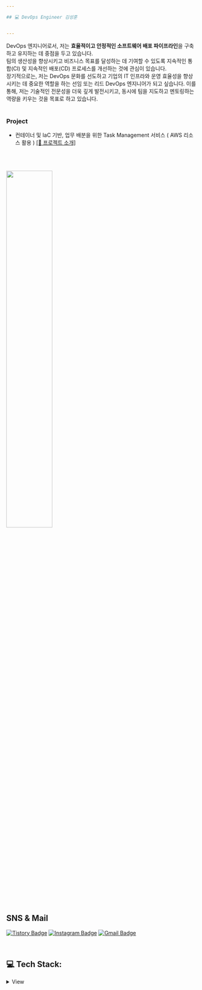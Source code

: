 ```yaml
---

## 💻 DevOps Engineer 김성훈 


---
```

DevOps 엔지니어로서, 저는 **효율적이고 안정적인 소프트웨어 배포 파이프라인**을 구축하고 유지하는 데 중점을 두고 있습니다.   
팀의 생산성을 향상시키고 비즈니스 목표를 달성하는 데 기여할 수 있도록 지속적인 통합(CI) 및 지속적인 배포(CD) 프로세스를 개선하는 것에 관심이 있습니다.  
장기적으로는, 저는 DevOps 문화를 선도하고 기업의 IT 인프라와 운영 효율성을 향상시키는 데 중요한 역할을 하는 선임 또는 리드 DevOps 엔지니어가 되고 싶습니다. 
이를 통해, 저는 기술적인 전문성을 더욱 깊게 발전시키고, 동시에 팀을 지도하고 멘토링하는 역량을 키우는 것을 목표로 하고 있습니다.
</br>
</br>

### Project
- 컨테이너 및 IaC 기반, 업무 배분을 위한 Task Management 서비스 ( AWS 리소스 활용 ) [[🔗 프로젝트 소개] ](https://github.com/Hoonology/DevOps_final_Project)
<!-- <p align="center"> 
  Visitor count<br>
  <img src="https://profile-counter.glitch.me/hoonology/count.svg" />
</p> -->

<br>
<br>
<br>
  
<a href="https://github.com/anuraghazra/github-readme-stats">
    <img src="https://github-readme-stats.vercel.app/api?username=hoonology&theme=onedark&hide_border=true&count_private=true" width=49.2% />
</a>
<!-- <a href="https://git.io/streak-stats">
    <img src="https://streak-stats.demolab.com/?user=hoonology&theme=dark" width=49.2% />
</a>
 -->
</a>
  
</div>
<!-- 
<div align=center>
  
[![Top Langs](https://github-readme-stats.vercel.app/api/top-langs/?username=Hoonology&show_icons=true&theme=dracula&hide=jupyter%20notebook,html,CSS)](https://github.com/anuraghazra/github-readme-stats)

  </br>

![Hoonology's GitHub stats](https://github-readme-stats.vercel.app/api?username=Hoonology&show_icons=true&theme=dracula)




</div>
 -->



</br>
</br>


## SNS & Mail

[![Tistory Badge](https://img.shields.io/badge/-Tistory-000000?style=flat-square&logo=tistory&logoColor=white&link=https://hoongraphy.tistory.com/)](https://hoongraphy.tistory.com/)
[![Instagram Badge](https://img.shields.io/badge/-Instagram-dd2a7b?style=flat-square&logo=instagram&logoColor=white&link=https://www.instagram.com/ho.o_ny/)](https://www.instagram.com/ho.o_ny/) 
[![Gmail Badge](https://img.shields.io/badge/-Gmail-d14836?style=flat-square&logo=Gmail&logoColor=white&link=mailto:mase306.devops@gmail.com)](mailto:mase306.devops@gmail.com)

<br>

## 💻 Tech Stack:
<details>
<summary>View</summary>

![Java](https://img.shields.io/badge/java-%23ED8B00.svg?style=for-the-badge&logo=java&logoColor=white) ![JavaScript](https://img.shields.io/badge/javascript-%23323330.svg?style=for-the-badge&logo=javascript&logoColor=%23F7DF1E) ![R](https://img.shields.io/badge/r-%23276DC3.svg?style=for-the-badge&logo=r&logoColor=white) ![Python](https://img.shields.io/badge/python-3670A0?style=for-the-badge&logo=python&logoColor=ffdd54) ![Markdown](https://img.shields.io/badge/markdown-%23000000.svg?style=for-the-badge&logo=markdown&logoColor=white) ![AWS](https://img.shields.io/badge/AWS-%23FF9900.svg?style=for-the-badge&logo=amazon-aws&logoColor=white) ![Django](https://img.shields.io/badge/django-%23092E20.svg?style=for-the-badge&logo=django&logoColor=white) ![Anaconda](https://img.shields.io/badge/Anaconda-%2344A833.svg?style=for-the-badge&logo=anaconda&logoColor=white) ![Fastify](https://img.shields.io/badge/fastify-%23000000.svg?style=for-the-badge&logo=fastify&logoColor=white) ![Bootstrap](https://img.shields.io/badge/bootstrap-%23563D7C.svg?style=for-the-badge&logo=bootstrap&logoColor=white) ![NodeJS](https://img.shields.io/badge/node.js-6DA55F?style=for-the-badge&logo=node.js&logoColor=white) ![SASS](https://img.shields.io/badge/SASS-hotpink.svg?style=for-the-badge&logo=SASS&logoColor=white) ![Jenkins](https://img.shields.io/badge/jenkins-%232C5263.svg?style=for-the-badge&logo=jenkins&logoColor=white) ![Nginx](https://img.shields.io/badge/nginx-%23009639.svg?style=for-the-badge&logo=nginx&logoColor=white) ![Apache](https://img.shields.io/badge/apache-%23D42029.svg?style=for-the-badge&logo=apache&logoColor=white) ![MySQL](https://img.shields.io/badge/mysql-%2300f.svg?style=for-the-badge&logo=mysql&logoColor=white) ![Postgres](https://img.shields.io/badge/postgres-%23316192.svg?style=for-the-badge&logo=postgresql&logoColor=white) ![Adobe Lightroom](https://img.shields.io/badge/Adobe%20Lightroom-31A8FF.svg?style=for-the-badge&logo=Adobe%20Lightroom&logoColor=white) ![Adobe Photoshop](https://img.shields.io/badge/adobephotoshop-%2331A8FF.svg?style=for-the-badge&logo=adobephotoshop&logoColor=white) ![Adobe Premiere Pro](https://img.shields.io/badge/Adobe%20Premiere%20Pro-9999FF.svg?style=for-the-badge&logo=Adobe%20Premiere%20Pro&logoColor=white) ![TensorFlow](https://img.shields.io/badge/TensorFlow-%23FF6F00.svg?style=for-the-badge&logo=TensorFlow&logoColor=white) ![PyTorch](https://img.shields.io/badge/PyTorch-%23EE4C2C.svg?style=for-the-badge&logo=PyTorch&logoColor=white) ![NumPy](https://img.shields.io/badge/numpy-%23013243.svg?style=for-the-badge&logo=numpy&logoColor=white) ![Keras](https://img.shields.io/badge/Keras-%23D00000.svg?style=for-the-badge&logo=Keras&logoColor=white) ![Pandas](https://img.shields.io/badge/pandas-%23150458.svg?style=for-the-badge&logo=pandas&logoColor=white) ![LINUX](https://img.shields.io/badge/Linux-FCC624?style=for-the-badge&logo=linux&logoColor=black) ![Docker](https://img.shields.io/badge/docker-%230db7ed.svg?style=for-the-badge&logo=docker&logoColor=white) ![Swagger](https://img.shields.io/badge/-Swagger-%23Clojure?style=for-the-badge&logo=swagger&logoColor=white) ![Postman](https://img.shields.io/badge/Postman-FF6C37?style=for-the-badge&logo=postman&logoColor=white) ![Notion](https://img.shields.io/badge/Notion-%23000000.svg?style=for-the-badge&logo=notion&logoColor=white) ![Kubernetes](https://img.shields.io/badge/kubernetes-%23326ce5.svg?style=for-the-badge&logo=kubernetes&logoColor=white)

</details>

<!-- [![Readme Card](https://github-readme-stats.vercel.app/api/pin/?username=Hoonology&repo=github-readme-stats)](https://github.com/Hoonology/github-readme-stats) -->

<!-- ![Anurag's GitHub stats](https://github-readme-stats.vercel.app/api?username=DevOpsHoony&show_icons=true&theme=radical) -->



